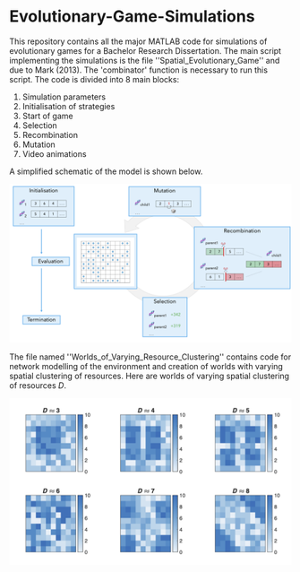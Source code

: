 # Evolutionary-Game-Simulations

This repository contains all the major MATLAB code for simulations of evolutionary games for a Bachelor Research Dissertation. The main script implementing the simulations is the file ''Spatial_Evolutionary_Game'' and due to Mark (2013). The 'combinator' function is necessary to run this script. The code is divided into 8 main blocks:
1. Simulation parameters
2. Initialisation of strategies
3. Start of game
5. Selection
6. Recombination
7. Mutation
8. Video animations

A simplified schematic of the model is shown below.

![alt text](https://github.com/FrancescoInnocenti/Evolutionary-Game-Simulations/blob/main/Model_Schematic.png)

The file named ''Worlds_of_Varying_Resource_Clustering'' contains code for network modelling of the environment and creation of worlds with varying spatial clustering of resources. Here are worlds of varying spatial clustering of resources *D*.

![alt text](https://github.com/FrancescoInnocenti/Evolutionary-Game-Simulations/blob/main/Resource_Clustering_Figure.png)
